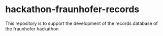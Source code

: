 # hackathon-fraunhofer-records
This repository is to support the development of the records database of the fraunhofer hackathon
